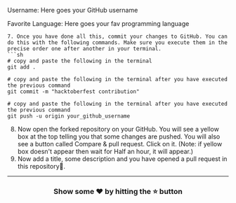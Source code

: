 
Username: Here goes your GitHub username

Favorite Language: Here goes your fav programming language
```
7. Once you have done all this, commit your changes to GitHub. You can do this with the following commands. Make sure you execute them in the precise order one after another in your terminal.
```sh
# copy and paste the following in the terminal
git add .

# copy and paste the following in the terminal after you have executed the previous command
git commit -m "hacktoberfest contribution"

# copy and paste the following in the terminal after you have executed the previous command
git push -u origin your_github_username
```
8. Now open the forked repository on your GitHub. You will see a yellow box at the top telling you that some changes are pushed. You will also see a button called Compare & pull request. Click on it. (Note: if yellow box doesn't appear then wait for Half an hour, it will appear.)
9. Now add a title, some description and you have opened a pull request in this repository💖.

----------------------------------------------------------

### <p align="center"> Show some ❤ by hitting the ⭐ button </p>
